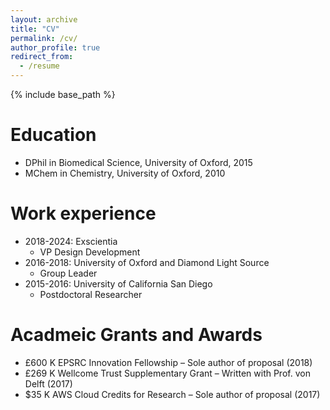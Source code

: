 ```yaml
---
layout: archive
title: "CV"
permalink: /cv/
author_profile: true
redirect_from:
  - /resume
---
```


{% include base_path %}



Education
======
* DPhil in Biomedical Science, University of Oxford, 2015
* MChem in Chemistry, University of Oxford, 2010

Work experience
======
* 2018-2024: Exscientia
  * VP Design Development
* 2016-2018: University of Oxford and Diamond Light Source
  * Group Leader
* 2015-2016: University of California San Diego
  * Postdoctoral Researcher

Acadmeic Grants and Awards
======
* £600 K EPSRC Innovation Fellowship – Sole author of proposal (2018)
* £269 K Wellcome Trust Supplementary Grant – Written with Prof. von Delft (2017)
* $35 K AWS Cloud Credits for Research – Sole author of proposal (2017)

[//]: # (Skills)

[//]: # (======)

[//]: # (* Skill 1)

[//]: # (* Skill 2)

[//]: # (  * Sub-skill 2.1)

[//]: # (  * Sub-skill 2.2)

[//]: # (  * Sub-skill 2.3)

[//]: # (* Skill 3)

[//]: # ()
[//]: # (Publications)

[//]: # (======)

[//]: # (  <ul>{% for post in site.publications reversed %})

[//]: # (    {% include archive-single-cv.html %})

[//]: # (  {% endfor %}</ul>)

[//]: # (  )
[//]: # (Talks)

[//]: # (======)

[//]: # (  <ul>{% for post in site.talks reversed %})

[//]: # (    {% include archive-single-talk-cv.html  %})

[//]: # (  {% endfor %}</ul>)

[//]: # (  )
[//]: # (Teaching)

[//]: # (======)

[//]: # (  <ul>{% for post in site.teaching reversed %})

[//]: # (    {% include archive-single-cv.html %})

[//]: # (  {% endfor %}</ul>)

[//]: # (  )
[//]: # (Service and leadership)

[//]: # (======)

[//]: # (* Currently signed in to 43 different slack teams)
